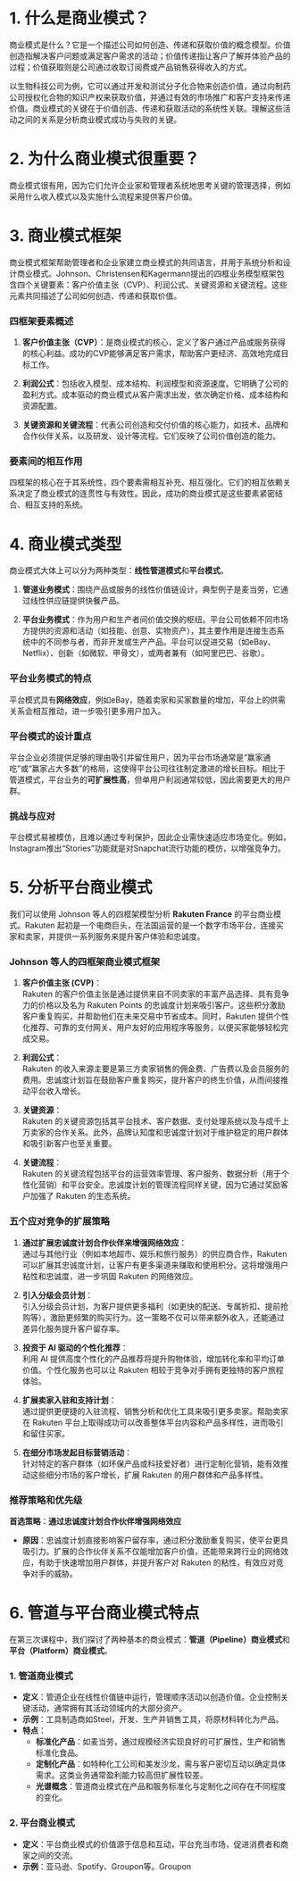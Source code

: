 # 1. 什么是商业模式？

商业模式是什么？它是一个描述公司如何创造、传递和获取价值的概念模型。价值创造指解决客户问题或满足客户需求的活动；价值传递指让客户了解并体验产品的过程；价值获取则是公司通过收取订阅费或产品销售获得收入的方式。

以生物科技公司为例，它可以通过开发和测试分子化合物来创造价值，通过向制药公司授权化合物的知识产权来获取价值，并通过有效的市场推广和客户支持来传递价值。商业模式的关键在于价值创造、传递和获取活动的系统性关联。理解这些活动之间的关系是分析商业模式成功与失败的关键。

# 2. 为什么商业模式很重要？

商业模式很有用，因为它们允许企业家和管理者系统地思考关键的管理选择，例如采用什么收入模式以及实施什么流程来提供客户价值。

# 3. 商业模式框架

商业模式框架帮助管理者和企业家建立商业模式的共同语言，并用于系统分析和设计商业模式。Johnson、Christensen和Kagermann提出的四框业务模型框架包含四个关键要素：客户价值主张（CVP）、利润公式、关键资源和关键流程。这些元素共同描述了公司如何创造、传递和获取价值。

### 四框架要素概述

1. **客户价值主张（CVP）**：是商业模式的核心，定义了客户通过产品或服务获得的核心利益。成功的CVP能够满足客户需求，帮助客户更经济、高效地完成目标工作。

2. **利润公式**：包括收入模型、成本结构、利润模型和资源速度。它明确了公司的盈利方式。成本驱动的商业模式从客户需求出发，依次确定价格、成本结构和资源配置。

3. **关键资源和关键流程**：代表公司创造和交付价值的核心能力，如技术、品牌和合作伙伴关系，以及研发、设计等流程。它们反映了公司价值创造的能力。

### 要素间的相互作用

四框架的核心在于其系统性，四个要素需相互补充、相互强化。它们的相互依赖关系决定了商业模式的连贯性与有效性。因此，成功的商业模式是这些要素紧密结合、相互支持的系统。

# 4. 商业模式类型

商业模式大体上可以分为两种类型：**线性管道模式**和**平台模式**。

1. **管道业务模式**：围绕产品或服务的线性价值链设计，典型例子是麦当劳，它通过线性供应链提供快餐产品。

2. **平台业务模式**：作为用户和生产者间价值交换的枢纽。平台公司依赖不同市场方提供的资源和活动（如技能、创意、实物资产），其主要作用是连接生态系统中的不同参与者，而非开发或生产产品。平台可以促进交易（如eBay、Netflix）、创新（如微软、甲骨文），或两者兼有（如阿里巴巴、谷歌）。

### 平台业务模式的特点

平台模式具有**网络效应**，例如eBay，随着卖家和买家数量的增加，平台上的供需关系会相互推动，进一步吸引更多用户加入。

### 平台模式的设计重点

平台企业必须提供足够的理由吸引并留住用户，因为平台市场通常是“赢家通吃”或“赢家占大多数”的格局，这使得平台公司往往制定激进的增长目标。相比于管道模式，平台业务的**可扩展性高**，但单用户利润通常较低，因此需要更大的用户群。

### 挑战与应对

平台模式易被模仿，且难以通过专利保护，因此企业需快速适应市场变化。例如，Instagram推出“Stories”功能就是对Snapchat流行功能的模仿，以增强竞争力。

# 5. 分析平台商业模式

我们可以使用 Johnson 等人的四框架模型分析 **Rakuten France** 的平台商业模式。Rakuten 起初是一个电商巨头，在法国运营的是一个数字市场平台，连接买家和卖家，并提供一系列服务来提升客户体验和忠诚度。

### Johnson 等人的四框架商业模式框架

1. **客户价值主张 (CVP)**：  
   Rakuten 的客户价值主张是通过提供来自不同卖家的丰富产品选择、具有竞争力的价格以及名为 Rakuten Points 的忠诚度计划来吸引客户。这些积分激励客户重复购买，并帮助他们在未来交易中节省成本。同时，Rakuten 提供个性化推荐、可靠的支付网关、用户友好的应用程序等服务，以便买家能够轻松完成交易。

2. **利润公式**：  
   Rakuten 的收入来源主要是第三方卖家销售的佣金费、广告费以及会员服务的费用。忠诚度计划旨在鼓励客户重复购买，提升客户的终生价值，从而间接推动平台收入增长。

3. **关键资源**：  
   Rakuten 的关键资源包括其平台技术、客户数据、支付处理系统以及与成千上万卖家的合作关系。此外，品牌认知度和忠诚度计划对于维护稳定的用户群体和吸引新客户也至关重要。

4. **关键流程**：  
   Rakuten 的关键流程包括平台的运营效率管理、客户服务、数据分析（用于个性化营销）和平台安全。忠诚度计划的管理流程同样关键，因为它通过奖励客户加强了 Rakuten 的生态系统。

### 五个应对竞争的扩展策略

1. **通过扩展忠诚度计划合作伙伴来增强网络效应**：  
   通过与其他行业（例如本地超市、娱乐和旅行服务）的供应商合作，Rakuten 可以扩展其忠诚度计划，让客户有更多渠道来赚取和使用积分。这将增强用户粘性和忠诚度，进一步巩固 Rakuten 的网络效应。

2. **引入分级会员计划**：  
   引入分级会员计划，为客户提供更多福利（如更快的配送、专属折扣、提前抢购等），激励更频繁的购买行为。这一策略不仅可以带来额外收入，还能通过差异化服务提升客户留存率。

3. **投资于 AI 驱动的个性化推荐**：  
   利用 AI 提供高度个性化的产品推荐将提升购物体验，增加转化率和平均订单价值。个性化服务也可以让 Rakuten 相较于竞争对手拥有更独特的客户旅程体验。

4. **扩展卖家入驻和支持计划**：  
   通过提供更便捷的入驻流程、销售分析和优化工具来吸引更多卖家。帮助卖家在 Rakuten 平台上取得成功可以改善整体平台内容和产品多样性，进而吸引和留住买家。

5. **在细分市场发起目标营销活动**：  
   针对特定的客户群体（如环保产品或科技爱好者）进行定制化营销，能有效推动这些细分市场的客户增长，扩展 Rakuten 的用户群体和产品多样性。

### 推荐策略和优先级

**首选策略**：**通过忠诚度计划合作伙伴增强网络效应**

- **原因**：忠诚度计划直接影响客户留存率，通过积分激励重复购买，使平台更具吸引力。扩展的合作伙伴关系不仅能增加客户价值，还能带来跨行业的网络效应，有助于快速增加用户群体，并提升客户对 Rakuten 的粘性，有效应对竞争对手的威胁。

# 6. 管道与平台商业模式特点

在第三次课程中，我们探讨了两种基本的商业模式：**管道（Pipeline）商业模式**和**平台（Platform）商业模式**。

### 1. 管道商业模式

- **定义**：管道企业在线性价值链中运行，管理顺序活动以创造价值。企业控制关键活动，通常拥有其活动领域内的大部分资产。
- **示例**：工具制造商如Steel，开发、生产并销售工具，将原材料转化为产品。
- **特点**：
  - **标准化产品**：如麦当劳，通过规模经济实现良好的可扩展性，生产和销售标准化食品。
  - **定制化产品**：如特种化工公司和美发沙龙，需与客户密切互动以确定具体需求。这类业务通常盈利能力较高但扩展性较差。
  - **光谱概念**：管道商业模式在产品和服务标准化与定制化之间存在不同程度的变化。

### 2. 平台商业模式

- **定义**：平台商业模式的价值源于信息和互动，平台充当市场，促进消费者和商家之间的交流。
- **示例**：亚马逊、Spotify、Groupon等。Groupon
